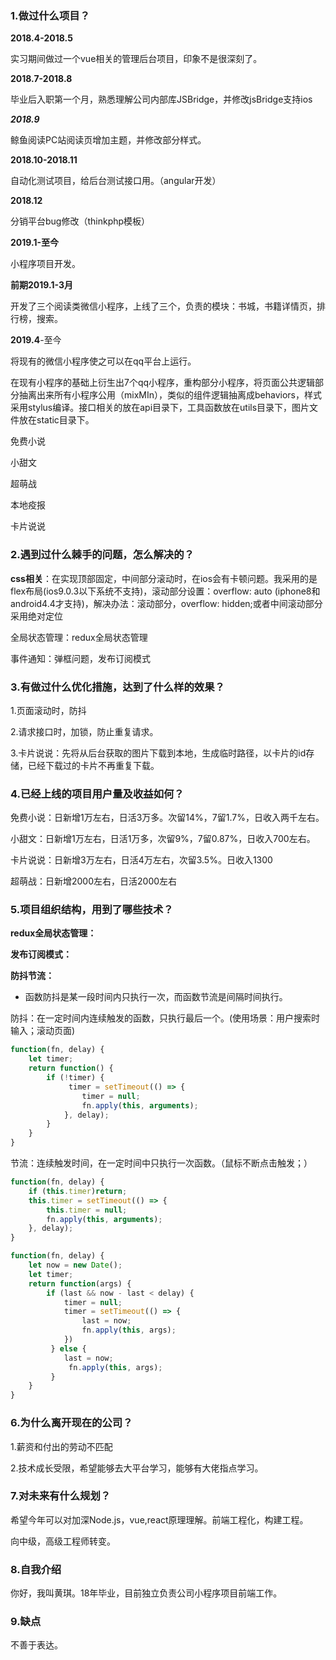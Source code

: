 ### 1.做过什么项目？

**2018.4-2018.5**

实习期间做过一个vue相关的管理后台项目，印象不是很深刻了。

**2018.7-2018.8**

毕业后入职第一个月，熟悉理解公司内部库JSBridge，并修改jsBridge支持ios

***2018.9***

鲸鱼阅读PC站阅读页增加主题，并修改部分样式。

**2018.10-2018.11**

自动化测试项目，给后台测试接口用。（angular开发）

**2018.12**

分销平台bug修改（thinkphp模板）

**2019.1-至今**

小程序项目开发。

**前期2019.1-3月**

开发了三个阅读类微信小程序，上线了三个，负责的模块：书城，书籍详情页，排行榜，搜索。

**2019.4**-至今

将现有的微信小程序使之可以在qq平台上运行。

在现有小程序的基础上衍生出7个qq小程序，重构部分小程序，将页面公共逻辑部分抽离出来所有小程序公用（mixMIn），类似的组件逻辑抽离成behaviors，样式采用stylus编译。接口相关的放在api目录下，工具函数放在utils目录下，图片文件放在static目录下。

免费小说

小甜文

超萌战

本地疫报

卡片说说

### 2.遇到过什么棘手的问题，怎么解决的？

**css相关**：在实现顶部固定，中间部分滚动时，在ios会有卡顿问题。我采用的是flex布局(ios9.0.3以下系统不支持)，滚动部分设置：overflow: auto (iphone8和android4.4才支持)，解决办法：滚动部分，overflow: hidden;或者中间滚动部分采用绝对定位

全局状态管理：redux全局状态管理

事件通知：弹框问题，发布订阅模式

### 3.有做过什么优化措施，达到了什么样的效果？

1.页面滚动时，防抖

2.请求接口时，加锁，防止重复请求。

3.卡片说说：先将从后台获取的图片下载到本地，生成临时路径，以卡片的id存储，已经下载过的卡片不再重复下载。

### 4.已经上线的项目用户量及收益如何？

免费小说：日新增1万左右，日活3万多。次留14%，7留1.7%，日收入两千左右。

小甜文：日新增1万左右，日活1万多，次留9%，7留0.87%，日收入700左右。

卡片说说：日新增3万左右，日活4万左右，次留3.5%。日收入1300

超萌战：日新增2000左右，日活2000左右

### 5.项目组织结构，用到了哪些技术？

**redux全局状态管理：**

**发布订阅模式：**

**防抖节流：**

- 函数防抖是某一段时间内只执行一次，而函数节流是间隔时间执行。

防抖：在一定时间内连续触发的函数，只执行最后一个。(使用场景：用户搜索时输入；滚动页面)

```js
function(fn, delay) {
    let timer;
    return function() {
        if (!timer) {
             timer = setTimeout(() => {
                timer = null;
                fn.apply(this, arguments);
            }, delay);
        }
    }
}
```

节流：连续触发时间，在一定时间中只执行一次函数。（鼠标不断点击触发；）

```js
function(fn, delay) {
    if (this.timer)return;
    this.timer = setTimeout(() => {
        this.timer = null;
        fn.apply(this, arguments);
    }, delay);  
}

function(fn, delay) {
    let now = new Date();
    let timer;
    return function(args) {
        if (last && now - last < delay) {
            timer = null;
            timer = setTimeout(() => {
                last = now;
                fn.apply(this, args);
            })
         } else {
            last = now;
             fn.apply(this, args);
         }
    }
}
```



### 6.为什么离开现在的公司？

1.薪资和付出的劳动不匹配

2.技术成长受限，希望能够去大平台学习，能够有大佬指点学习。

### 7.对未来有什么规划？

希望今年可以对加深Node.js，vue,react原理理解。前端工程化，构建工程。

向中级，高级工程师转变。

### 8.自我介绍

你好，我叫黄琪。18年毕业，目前独立负责公司小程序项目前端工作。

### 9.缺点

不善于表达。